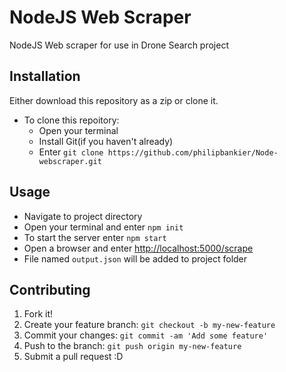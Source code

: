 # NodeJS Web Scraper
NodeJS Web scraper for use in Drone Search project
## Installation
Either download this repository as a zip or clone it.
* To clone this repoitory:
  * Open your terminal
  * Install Git(if you haven't already)
  * Enter `git clone https://github.com/philipbankier/Node-webscraper.git` 
## Usage
* Navigate to project directory
* Open your terminal and enter `npm init`
* To start the server enter `npm start`
* Open a browser and enter [http://localhost:5000/scrape](http://localhost:5000/scrape)
* File named `output.json` will be added to project folder
## Contributing
1. Fork it!
2. Create your feature branch: `git checkout -b my-new-feature`
3. Commit your changes: `git commit -am 'Add some feature'`
4. Push to the branch: `git push origin my-new-feature`
5. Submit a pull request :D

